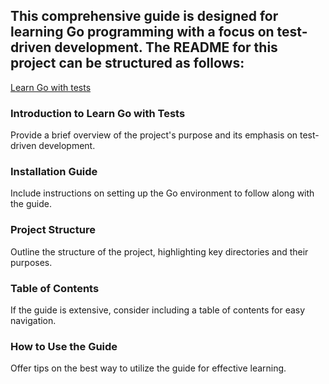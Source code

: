 ## This comprehensive guide is designed for learning Go programming with a focus on test-driven development. The README for this project can be structured as follows:

[Learn Go with tests](https://quii.gitbook.io/learn-go-with-tests)

### Introduction to Learn Go with Tests

Provide a brief overview of the project's purpose and its emphasis on test-driven development.

### Installation Guide

Include instructions on setting up the Go environment to follow along with the guide.

### Project Structure

Outline the structure of the project, highlighting key directories and their purposes.

### Table of Contents

If the guide is extensive, consider including a table of contents for easy navigation.

### How to Use the Guide

Offer tips on the best way to utilize the guide for effective learning.
